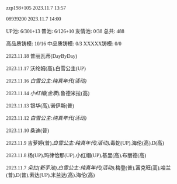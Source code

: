<font face="Fira Code">

zzp198+105 2023.11.7 13:57

08939200 2023.11.7 14:00

UP池: 6/301+13  普池: 6/126+10  友情池: 0/38  总共: 488

高品质铸模: 10/16  中品质铸模: 0/3  XXXXX铸模: 0/0

2023.11.18 普丽瓦蒂(DayByDay)

2023.11.17 沃纶姆(高),白雪公主(UP)

2023.11.16 *白雪公主:纯真年代(活动)*

2023.11.14 *小红帽(金票)*,鲁德米拉(高)

2023.11.13 银华(高),诺伊斯(普)

2023.11.12 *白雪公主:纯真年代(活动)*

2023.11.10 桑迪(普)

2023.11.9 吉萝婷(普),*白雪公主:纯真年代(活动)*,毒蛇(UP),海伦(高),D(高)

2023.11.8 杨(UP),玛律恰那(UP),小红帽(UP),基里(高),布丽德(高)

2023.11.7 *朵拉(新手池)*,*白雪公主:纯真年代(活动)*,梅登(普),富克旺(高),哈兰(普),D(普),索达(UP),米兰达(高),海伦(高)

</font>
